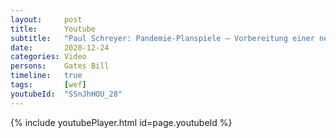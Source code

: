 ```yaml
---
layout:     post
title:      Youtube
subtitle:   "Paul Schreyer: Pandemie-Planspiele – Vorbereitung einer neuen Ära?"
date:       2020-12-24
categories: Video
persons:    Gates Bill
timeline:   true
tags:       [wef]
youtubeId:  "SSnJhHOU_28"
---
```


{% include youtubePlayer.html id=page.youtubeId %}
